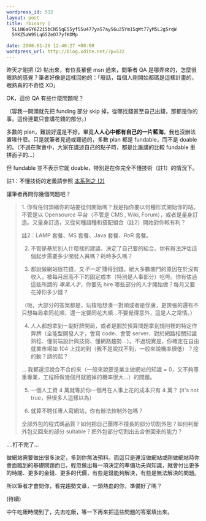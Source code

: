 ```yaml
--- 
wordpress_id: 532
layout: post
title: !binary |
  5LiN6aGY6Z2i5bCN55qE55yf55u477ya57ay56uZ5Ym15qWt77yM5L2g5rqW
  5YKZ5aW95LqG5ZeO77yfKDMp

date: 2008-01-26 12:40:27 +08:00
wordpress_url: http://blog.xdite.net/?p=532
---
```

昨天才剛把 (2) 貼出來，有位長輩便 msn 過來，問筆者 QA 是哪弄來的，怎麼很眼熟的感覺？筆者好像是這樣回他的：「廢話，每個人剛開始都碼是這樣計畫的，眼熟真的不奇怪 XD」

OK，這份 QA 有些什麼問題呢？

（容我一開頭就先把 funding 部分 skip 掉，從哪找錢甚至自己出錢，那都是你的事。這份連載只會講花錢的部分。）

多數的 plan，難說好還是不好。畢竟<b>人人心中都有自己的一片藍海</b>，我也沒辦法置喙什麼。只是就筆者見過或聽過的，多數 plan 都是 fundable，而不是 doable 的。（不過在聚會中，大家在講述自己的點子時，都是比誰講的比較 fundable 車拼面子的...）

但 fundable 並不表示它就 doable，特別是在你完全不懂技術（註1）的情況下。

註1：不懂技術的定義請參照 <a href="http://blog.xdite.net/?p=531">本系列之 (2)</a>

讓筆者再問你幾個問題吧？

<blockquote>
1. 你有任何頭緒你的站要從何開始嗎？我是指你要以何種形式開始你的站。不管是以 Opensource 平台（不管是 CMS , Wiki, Forum），或者是量身訂造。又量身訂造，又從何種語種和搭配組合（註2）開始對你較有利？

註2：LAMP 套餐、MS 套餐、Java 套餐、RoR 套餐。

2. 不管是基於別人什麼樣的建議，決定了自己要的組合。你有辦法評估這個起步需要多少開發人員嗎？耗時多久嗎？

3. 都說做網站很花錢，又*不一定* 賺得到錢。絕大多數關門的原因在於沒有收入，被每月居高不下的固定成本（特別是人事部分）吃垮。你有估過這些所謂的 *專業人才*，你要先 hire 哪些部分的人才開始做？每月又要花掉你多少錢？

（呃，大部分的答案都是，玩梭哈想湊一對順或者是俘虜，更誇張的還有不只想每局拿同花順，還一定要同花大順...不要覺得意外，這是人之常情。）

4. 人人都想拿到一副好牌開局，或者是囿於預算問題拿到規則裡的特定作弊牌（全能型開發人才，會寫 code、會管 server、對於網路相關知識熟稔、懂前端設計與技術、懂網路趨勢...）。不過現實是，你確定在自由就業市場如 104 上找的到（我不是說找不到，一般來說機率很低）？挖的動？請的起？ 

... 我都還沒說合不合的來（一般來說要是業主做網站的知識 = 0，又不夠尊重專業，工程師做幾個月就跑掉的機率很大...）的問題。

5. 一個人工資 4 萬就等於你一個月在人事上花的成本只有 4 萬？ (it's not true，但很多人這樣以為）

6. 就算不聘任專人寫網站，你有辦法控制外包嗎？

全部外包的程式碼品質？如何把自己團隊不擅長的部分切割外包？如何判斷外包交回來的部分 suitable？把外包部分切割出去合併回來的能力？

</blockquote> ....打不完了...

做網站需要做出很多決定，多到你無法預料。而這只是還沒做網站或剛做網站時你會面臨到的基礎問題而已，輕忽做出每一項決定的準備功夫與知識，就會付出更多的時間、更多的金錢、更多的代價，有些是錢能夠解決，有些是無法解決的問題。

所以筆者才會問你，看完趨勢文章，一頭熱血的你，準備好了嗎？

(待續)

中午吃飯時間到了，先去吃飯，等一下再來把這些問題的答案填出來。
